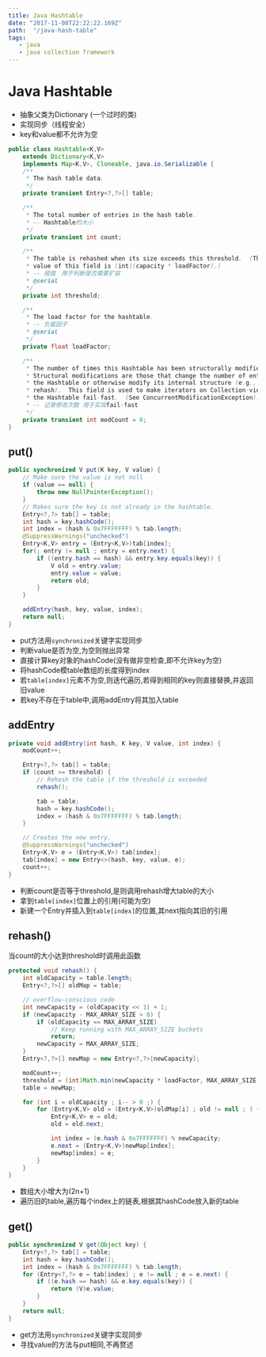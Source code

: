 ```yaml
---
title: Java Hashtable
date: "2017-11-08T22:22:22.169Z"
path:  "/java-hash-table"
tags:
   - java
   - java collection framework
---
```


# Java Hashtable

* 抽象父类为Dictionary (一个过时的类)
* 实现同步（线程安全）
* key和value都不允许为空

```java
public class Hashtable<K,V>
    extends Dictionary<K,V>
    implements Map<K,V>, Cloneable, java.io.Serializable {
    /**
     * The hash table data.
     */
    private transient Entry<?,?>[] table;

    /**
     * The total number of entries in the hash table.
     * -- Hashtable的大小
     */
    private transient int count;

    /**
     * The table is rehashed when its size exceeds this threshold.  (The
     * value of this field is (int)(capacity * loadFactor).)
     * -- 阈值　用于判断是否需要扩容
     * @serial
     */
    private int threshold;

    /**
     * The load factor for the hashtable.
     * -- 负载因子
     * @serial
     */
    private float loadFactor;

    /**
     * The number of times this Hashtable has been structurally modified
     * Structural modifications are those that change the number of entries in
     * the Hashtable or otherwise modify its internal structure (e.g.,
     * rehash).  This field is used to make iterators on Collection-views of
     * the Hashtable fail-fast.  (See ConcurrentModificationException).
     * -- 记录修改次数 用于实现fail-fast
     */
    private transient int modCount = 0;
}
```
## put()

```java
public synchronized V put(K key, V value) {
    // Make sure the value is not null
    if (value == null) {
        throw new NullPointerException();
    }
    // Makes sure the key is not already in the hashtable.
    Entry<?,?> tab[] = table;
    int hash = key.hashCode();
    int index = (hash & 0x7FFFFFFF) % tab.length;
    @SuppressWarnings("unchecked")
    Entry<K,V> entry = (Entry<K,V>)tab[index];
    for(; entry != null ; entry = entry.next) {
        if ((entry.hash == hash) && entry.key.equals(key)) {
            V old = entry.value;
            entry.value = value;
            return old;
        }
    }

    addEntry(hash, key, value, index);
    return null;
}
```
* put方法用`synchronized`关键字实现同步
* 判断value是否为空,为空则抛出异常
* 直接计算key对象的hashCode(没有做非空检查,即不允许key为空)
* 将hashCode模table数组的长度得到index
* 若`table[index]`元素不为空,则迭代遍历,若得到相同的key则直接替换,并返回旧value
* 若key不存在于table中,调用addEntry将其加入table

## addEntry
```java
private void addEntry(int hash, K key, V value, int index) {
    modCount++;

    Entry<?,?> tab[] = table;
    if (count >= threshold) {
        // Rehash the table if the threshold is exceeded
        rehash();

        tab = table;
        hash = key.hashCode();
        index = (hash & 0x7FFFFFFF) % tab.length;
    }

    // Creates the new entry.
    @SuppressWarnings("unchecked")
    Entry<K,V> e = (Entry<K,V>) tab[index];
    tab[index] = new Entry<>(hash, key, value, e);
    count++;
}
```
* 判断count是否等于threshold,是则调用rehash增大table的大小
* 拿到`table[index]`位置上的引用(可能为空)
* 新建一个Entry并插入到`table[index]`的位置,其next指向其旧的引用

## rehash()
当count的大小达到threshold时调用此函数

```java
protected void rehash() {
    int oldCapacity = table.length;
    Entry<?,?>[] oldMap = table;

    // overflow-conscious code
    int newCapacity = (oldCapacity << 1) + 1;
    if (newCapacity - MAX_ARRAY_SIZE > 0) {
        if (oldCapacity == MAX_ARRAY_SIZE)
            // Keep running with MAX_ARRAY_SIZE buckets
            return;
        newCapacity = MAX_ARRAY_SIZE;
    }
    Entry<?,?>[] newMap = new Entry<?,?>[newCapacity];

    modCount++;
    threshold = (int)Math.min(newCapacity * loadFactor, MAX_ARRAY_SIZE + 1);
    table = newMap;

    for (int i = oldCapacity ; i-- > 0 ;) {
        for (Entry<K,V> old = (Entry<K,V>)oldMap[i] ; old != null ; ) {
            Entry<K,V> e = old;
            old = old.next;

            int index = (e.hash & 0x7FFFFFFF) % newCapacity;
            e.next = (Entry<K,V>)newMap[index];
            newMap[index] = e;
        }
    }
}
```
* 数组大小增大为(2n+1)
* 遍历旧的table,遍历每个index上的链表,根据其hashCode放入新的table

## get()
```java
public synchronized V get(Object key) {
    Entry<?,?> tab[] = table;
    int hash = key.hashCode();
    int index = (hash & 0x7FFFFFFF) % tab.length;
    for (Entry<?,?> e = tab[index] ; e != null ; e = e.next) {
        if ((e.hash == hash) && e.key.equals(key)) {
            return (V)e.value;
        }
    }
    return null;
}
```
* get方法用`synchronized`关键字实现同步
* 寻找value的方法与put相同,不再赘述
